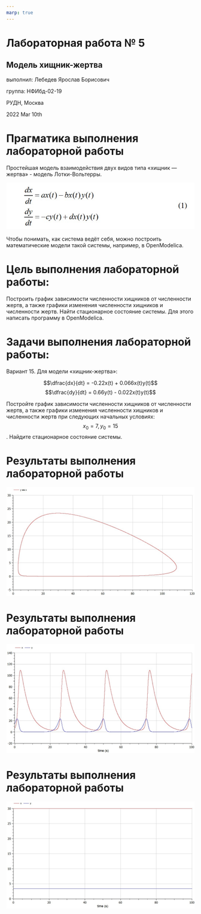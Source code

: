 ```yaml
---
marp: true
---
```


# Лабораторная работа № 5
## Модель хищник-жертва

выполнил: Лебедев Ярослав Борисович

группа:  НФИбд-02-19

РУДН, Москва

2022 Mar 10th


# Прагматика выполнения лабораторной работы

Простейшая модель взаимодействия двух видов типа «хищник — жертва» - модель Лотки-Вольтерры.

![Формула](images/5.jpg "Формула")

Чтобы понимать, как система ведёт себя, можно построить математические модели такой системы, например, в OpenModelica.


# Цель выполнения лабораторной работы:
Построить график зависимости численности хищников от численности жертв, а также графики изменения численности хищников и численности жертв. Найти стационарное состояние системы. Для этого написать программу в OpenModelica.


# Задачи выполнения лабораторной работы:
Вариант 15. Для модели «хищник-жертва»:

$$\dfrac{dx}{dt} = -0.22x(t) + 0.066x(t)y(t)$$
$$\dfrac{dy}{dt} = 0.66y(t) - 0.022x(t)y(t)$$

Постройте график зависимости численности хищников от численности жертв, а также графики изменения численности хищников и численности жертв при следующих начальных условиях: $$x_0=7, y_0=15$$. Найдите стационарное состояние системы.


# Результаты выполнения лабораторной работы
![График зависимости численности хищников от численности жертв](images/2.jpg "График зависимости численности хищников от численности жертв")


# Результаты выполнения лабораторной работы
![График изменения численности хищников и численности жертв](images/3.jpg "График изменения численности хищников и численности жертв")


# Результаты выполнения лабораторной работы
![Стационарное состояние системы](images/4.jpg "Стационарное состояние системы")


